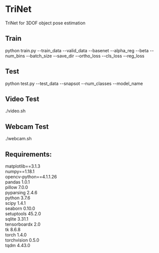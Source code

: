 # TriNet
TriNet for 3DOF object pose estimation

## Train
python train.py --train_data --valid_data --basenet --alpha_reg --beta --num_bins --batch_size --save_dir --ortho_loss --cls_loss --reg_loss

## Test
python test.py --test_data --snapsot --num_classes --model_name 

## Video Test
./video.sh

## Webcam Test
./webcam.sh

## Requirements:
matplotlib==3.1.3                    
numpy==1.18.1                   
opencv-python==4.1.1.26                 
pandas                    1.0.1                    
pillow                    7.0.0                    
pyparsing                 2.4.6                   
python                    3.7.6                
scipy                     1.4.1                    
seaborn                   0.10.0                   
setuptools                45.2.0                   
sqlite                    3.31.1                
tensorboardx              2.0                      
tk                        8.6.8                 
torch                     1.4.0                    
torchvision               0.5.0                    
tqdm                      4.43.0             
